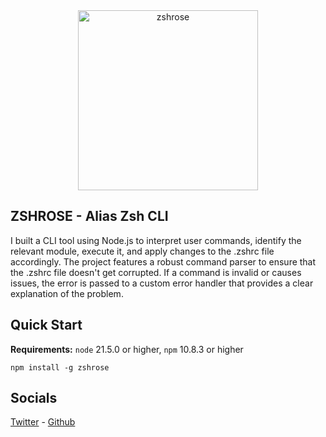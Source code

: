 <div align="center" >
<img src="https://github.com/user-attachments/assets/a391a638-4f06-49fd-a49a-c7174310bc75" alt="zshrose" style="width:18rem;">
</div>

## ZSHROSE - Alias Zsh CLI
I built a CLI tool using Node.js to interpret user commands, identify the relevant module, execute it, and apply changes to the .zshrc file accordingly. The project features a robust command parser to ensure that the .zshrc file doesn't get corrupted. If a command is invalid or causes issues, the error is passed to a custom error handler that provides a clear explanation of the problem.

## Quick Start
**Requirements:** `node` 21.5.0 or higher, `npm` 10.8.3 or higher
```node js
npm install -g zshrose
```

## Socials
<a href="https://x.com/Ali36Saadat">Twitter</a>
<span> - </span>
<a href="https://github.com/ali36saadat">Github</a>
